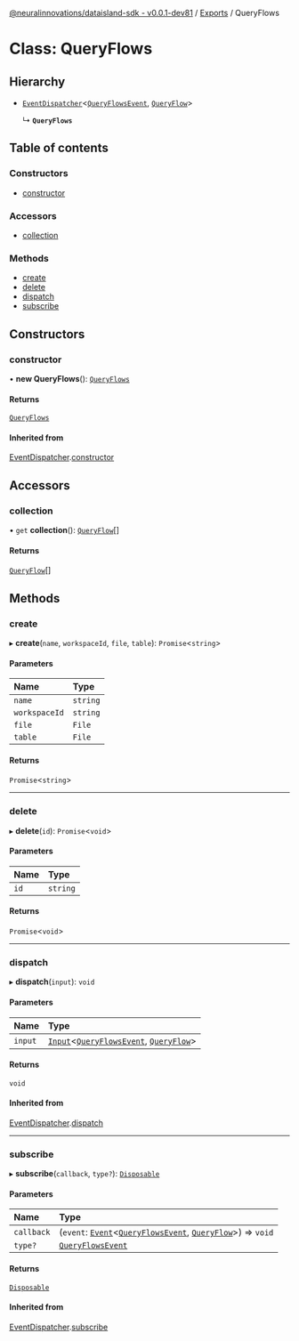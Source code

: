 [@neuralinnovations/dataisland-sdk - v0.0.1-dev81](../../README.md) / [Exports](../modules.md) / QueryFlows

# Class: QueryFlows

## Hierarchy

- [`EventDispatcher`](EventDispatcher.md)\<[`QueryFlowsEvent`](../enums/QueryFlowsEvent.md), [`QueryFlow`](QueryFlow.md)\>

  ↳ **`QueryFlows`**

## Table of contents

### Constructors

- [constructor](QueryFlows.md#constructor)

### Accessors

- [collection](QueryFlows.md#collection)

### Methods

- [create](QueryFlows.md#create)
- [delete](QueryFlows.md#delete)
- [dispatch](QueryFlows.md#dispatch)
- [subscribe](QueryFlows.md#subscribe)

## Constructors

### constructor

• **new QueryFlows**(): [`QueryFlows`](QueryFlows.md)

#### Returns

[`QueryFlows`](QueryFlows.md)

#### Inherited from

[EventDispatcher](EventDispatcher.md).[constructor](EventDispatcher.md#constructor)

## Accessors

### collection

• `get` **collection**(): [`QueryFlow`](QueryFlow.md)[]

#### Returns

[`QueryFlow`](QueryFlow.md)[]

## Methods

### create

▸ **create**(`name`, `workspaceId`, `file`, `table`): `Promise`\<`string`\>

#### Parameters

| Name | Type |
| :------ | :------ |
| `name` | `string` |
| `workspaceId` | `string` |
| `file` | `File` |
| `table` | `File` |

#### Returns

`Promise`\<`string`\>

___

### delete

▸ **delete**(`id`): `Promise`\<`void`\>

#### Parameters

| Name | Type |
| :------ | :------ |
| `id` | `string` |

#### Returns

`Promise`\<`void`\>

___

### dispatch

▸ **dispatch**(`input`): `void`

#### Parameters

| Name | Type |
| :------ | :------ |
| `input` | [`Input`](../interfaces/Input.md)\<[`QueryFlowsEvent`](../enums/QueryFlowsEvent.md), [`QueryFlow`](QueryFlow.md)\> |

#### Returns

`void`

#### Inherited from

[EventDispatcher](EventDispatcher.md).[dispatch](EventDispatcher.md#dispatch)

___

### subscribe

▸ **subscribe**(`callback`, `type?`): [`Disposable`](../interfaces/Disposable.md)

#### Parameters

| Name | Type |
| :------ | :------ |
| `callback` | (`event`: [`Event`](../interfaces/Event.md)\<[`QueryFlowsEvent`](../enums/QueryFlowsEvent.md), [`QueryFlow`](QueryFlow.md)\>) => `void` |
| `type?` | [`QueryFlowsEvent`](../enums/QueryFlowsEvent.md) |

#### Returns

[`Disposable`](../interfaces/Disposable.md)

#### Inherited from

[EventDispatcher](EventDispatcher.md).[subscribe](EventDispatcher.md#subscribe)
